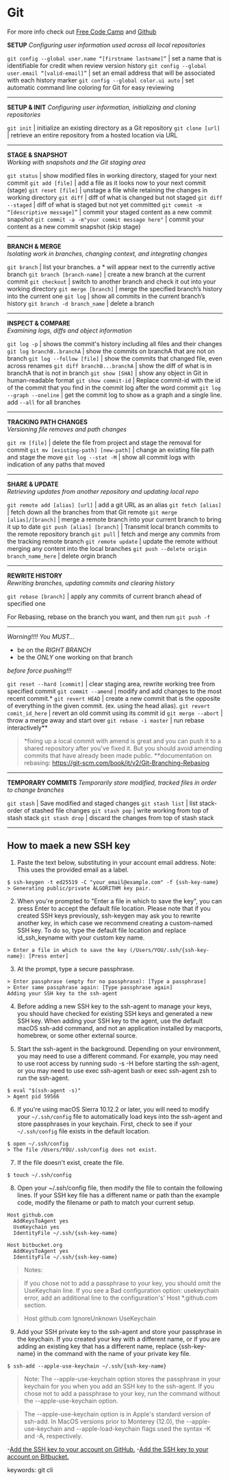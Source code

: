 # Git 

For more info check out [Free Code Camp](https://www.freecodecamp.org/news/git-cheat-sheet/) and [Github](https://education.github.com/git-cheat-sheet-education.pdf)

**SETUP**
_Configuring user information used across all local repositories_

``git config --global user.name “[firstname lastname]”`` | set a name that is identifiable for credit when review version history
``git config --global user.email “[valid-email]”``       | set an email address that will be associated with each history marker
``git config --global color.ui auto``                    | set automatic command line coloring for Git for easy reviewing
___

**SETUP & INIT**
_Configuring user information, initializing and cloning repositories_

``git init``        | initialize an existing directory as a Git repository
``git clone [url]`` | retrieve an entire repository from a hosted location via URL
___

**STAGE & SNAPSHOT**                             
_Working with snapshots and the Git staging area_

``git status``                                 | show modified files in working directory, staged for your next commit
``git add [file]``                             | add a file as it looks now to your next commit (stage)
``git reset [file]``                           | unstage a file while retaining the changes in working directory
``git diff``                                   | diff of what is changed but not staged
``git diff --staged``                          | diff of what is staged but not yet committed
``git commit -m “[descriptive message]”``      | commit your staged content as a new commit snapshot
``git commit -a -m"your commit message here"`` | commit your content as a new commit snapshot (skip stage)
___

**BRANCH & MERGE**              
_Isolating work in branches, changing context, and integrating changes_

``git branch``                | list your branches. a * will appear next to the currently active branch
``git branch [branch-name]``  | create a new branch at the current commit
``git checkout``              | switch to another branch and check it out into your working directory
``git merge [branch]``        | merge the specified branch’s history into the current one
``git log``                   | show all commits in the current branch’s history
``git branch -d branch_name`` | delete a branch
___

**INSPECT & COMPARE**            
_Examining logs, diffs and object information_

``git log -p``                 | shows the commit's history including all files and their changes
``git log branchB..branchA``   | show the commits on branchA that are not on branch
``git log --follow [file]``    | show the commits that changed file, even across renames
``git diff branchB...branchA`` | show the diff of what is in branchA that is not in branch
``git show [SHA]``             | show any object in Git in human-readable format
``git show commit-id``         | Replace commit-id with the id of the commit that you find in the commit log after the word commit
``git log --graph --oneline``  | get the commit log to show as a graph and a single line. add ``--all`` for all branches
___

**TRACKING PATH CHANGES**               
_Versioning file removes and path changes_

``git rm [file]``                     | delete the file from project and stage the removal for commit
``git mv [existing-path] [new-path]`` | change an existing file path and stage the move
``git log --stat -M``                 | show all commit logs with indication of any paths that moved
___

**SHARE & UPDATE**                              
_Retrieving updates from another repository and updating local repo_

``git remote add [alias] [url]``              | add a git URL as an alias
``git fetch [alias]``                         | fetch down all the branches from that Git remote
``git merge [alias]/[branch]``                | merge a remote branch into your current branch to bring it up to date
``git push [alias] [branch]``                 | Transmit local branch commits to the remote repository branch
``git pull``                                  | fetch and merge any commits from the tracking remote branch
``git remote update``                         | update the remote without merging any content into the local branches
``git push --delete origin branch_name_here`` | delete orgin branch
___

**REWRITE HISTORY**             
_Rewriting branches, updating commits and clearing history_

``git rebase [branch]``       | apply any commits of current branch ahead of specified one

For Rebasing, rebase on the branch you want, and then run ``git push -f`` 
___
_Warning!!!! You MUST..._
- be on the _RIGHT BRANCH_
- be the _ONLY_ one working on that branch

_before force pushing!!!_

``git reset --hard [commit]`` | clear staging area, rewrite working tree from specified commit
``git commit --amend``        | modify and add changes to the most recent commit.*
``git revert HEAD``           | create a new commit that is the opposite of everything in the given commit. (ex. using the head alias).
``git revert comit_id_here``  | revert an old commit using its commit id
``git merge --abort``         | throw a merge away and start over
``git rebase -i master``      | run rebase interactively**

> *fixing up a local commit with amend is great and you can push it to a shared repository after you've fixed it. But you should avoid amending commits that have already been made public.
> **documentation on rebasing: https://git-scm.com/book/it/v2/Git-Branching-Rebasing
___

**TEMPORARY COMMITS** 
_Temporarily store modified, tracked files in order to change branches_

``git stash``       | Save modified and staged changes
``git stash list``  | list stack-order of stashed file changes
``git stash pop``   | write working from top of stash stack
``git stash drop``  | discard the changes from top of stash stack
___

## How to maek a new SSH key

1. Paste the text below, substituting in your account email address. Note: This uses the provided email as a label.
```
$ ssh-keygen -t ed25519 -C "your_email@example.com" -f {ssh-key-name}
> Generating public/private ALGORITHM key pair.
```
2. When you're prompted to "Enter a file in which to save the key", you can press Enter to accept the default file location. Please note that if you created SSH keys previously, ssh-keygen may ask you to rewrite another key, in which case we recommend creating a custom-named SSH key. To do so, type the default file location and replace id_ssh_keyname with your custom key name.
```
> Enter a file in which to save the key (/Users/YOU/.ssh/{ssh-key-name}: [Press enter]
```
3. At the prompt, type a secure passphrase.
```
> Enter passphrase (empty for no passphrase): [Type a passphrase]
> Enter same passphrase again: [Type passphrase again]
Adding your SSH key to the ssh-agent
```
4. Before adding a new SSH key to the ssh-agent to manage your keys, you should have checked for existing SSH keys and generated a new SSH key. When adding your SSH key to the agent, use the default macOS ssh-add command, and not an application installed by macports, homebrew, or some other external source.

5. Start the ssh-agent in the background. Depending on your environment, you may need to use a different command. For example, you may need to use root access by running sudo -s -H before starting the ssh-agent, or you may need to use exec ssh-agent bash or exec ssh-agent zsh to run the ssh-agent.
```
$ eval "$(ssh-agent -s)"
> Agent pid 59566
```
6. If you're using macOS Sierra 10.12.2 or later, you will need to modify your ``~/.ssh/config`` file to automatically load keys into the ssh-agent and store passphrases in your keychain. First, check to see if your ``~/.ssh/config`` file exists in the default location.
```
$ open ~/.ssh/config
> The file /Users/YOU/.ssh/config does not exist.
```
7. If the file doesn't exist, create the file.
```
$ touch ~/.ssh/config
```
8. Open your ~/.ssh/config file, then modify the file to contain the following lines. If your SSH key file has a different name or path than the example code, modify the filename or path to match your current setup.
```
Host github.com
  AddKeysToAgent yes
  UseKeychain yes
  IdentityFile ~/.ssh/{ssh-key-name}

Host bitbucket.org
  AddKeysToAgent yes
  IdentityFile ~/.ssh/{ssh-key-name}

```
>Notes:

>If you chose not to add a passphrase to your key, you should omit the UseKeychain line.
>If you see a Bad configuration option: usekeychain error, add an additional line to the configuration's' Host *.github.com section.

>Host github.com
>  IgnoreUnknown UseKeychain

9. Add your SSH private key to the ssh-agent and store your passphrase in the keychain. If you created your key with a different name, or if you are adding an existing key that has a different name, replace {ssh-key-name} in the command with the name of your private key file.
```
$ ssh-add --apple-use-keychain ~/.ssh/{ssh-key-name}
```
> Note: The --apple-use-keychain option stores the passphrase in your keychain for you when you add an SSH key to the ssh-agent. If you chose not to add a passphrase to your key, run the command without the --apple-use-keychain option.

>The --apple-use-keychain option is in Apple's standard version of ssh-add. In MacOS versions prior to Monterey (12.0), the --apple-use-keychain and --apple-load-keychain flags used the syntax -K and -A, respectively.

-[Add the SSH key to your account on GitHub.](https://docs.github.com/en/authentication/connecting-to-github-with-ssh/adding-a-new-ssh-key-to-your-github-account )
-[Add the SSH key to your account on Bitbucket.](https://support.atlassian.com/bitbucket-cloud/docs/set-up-personal-ssh-keys-on-macos/#Provide-Bitbucket-Cloud-with-your-public-key)

keywords: git cli